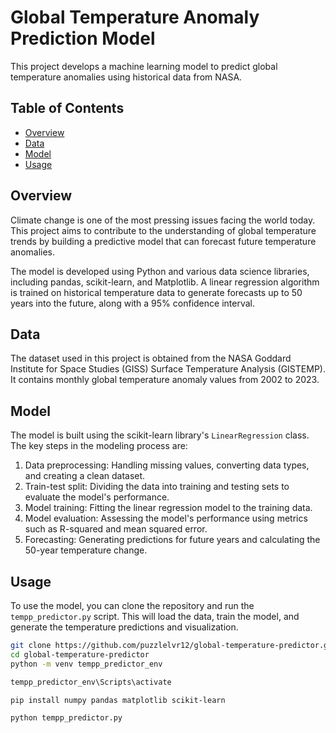 # Global Temperature Anomaly Prediction Model

This project develops a machine learning model to predict global temperature anomalies using historical data from NASA.

## Table of Contents
- [Overview](#overview)
- [Data](#data)
- [Model](#model)
- [Usage](#usage)

## Overview
Climate change is one of the most pressing issues facing the world today. This project aims to contribute to the understanding of global temperature trends by building a predictive model that can forecast future temperature anomalies.

The model is developed using Python and various data science libraries, including pandas, scikit-learn, and Matplotlib. A linear regression algorithm is trained on historical temperature data to generate forecasts up to 50 years into the future, along with a 95% confidence interval.

## Data
The dataset used in this project is obtained from the NASA Goddard Institute for Space Studies (GISS) Surface Temperature Analysis (GISTEMP). It contains monthly global temperature anomaly values from 2002 to 2023.

## Model
The model is built using the scikit-learn library's `LinearRegression` class. The key steps in the modeling process are:

1. Data preprocessing: Handling missing values, converting data types, and creating a clean dataset.
2. Train-test split: Dividing the data into training and testing sets to evaluate the model's performance.
3. Model training: Fitting the linear regression model to the training data.
4. Model evaluation: Assessing the model's performance using metrics such as R-squared and mean squared error.
5. Forecasting: Generating predictions for future years and calculating the 50-year temperature change.

## Usage
To use the model, you can clone the repository and run the `tempp_predictor.py` script. This will load the data, train the model, and generate the temperature predictions and visualization.

```bash
git clone https://github.com/puzzlelvr12/global-temperature-predictor.git
cd global-temperature-predictor
python -m venv tempp_predictor_env

tempp_predictor_env\Scripts\activate

pip install numpy pandas matplotlib scikit-learn

python tempp_predictor.py


